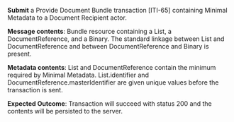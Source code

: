 **Submit** a Provide Document Bundle transaction [ITI-65] containing Minimal Metadata to a Document Recipient
actor.

**Message contents**: Bundle resource containing a List, a DocumentReference, and a Binary. The standard
linkage between List and DocumentReference and between DocumentReference and Binary is present.

**Metadata contents**: List and DocumentReference contain the minimum required by Minimal
 Metadata.   List.identifier and
DocumentReference.masterIdentifier are given unique values before the transaction is sent.

**Expected Outcome**: Transaction will succeed with status 200 and the contents will be persisted to the server.
